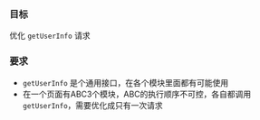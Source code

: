 ### 目标

优化 `getUserInfo` 请求

### 要求

- `getUserInfo` 是个通用接口，在各个模块里面都有可能使用
- 在一个页面有ABC3个模块，ABC的执行顺序不可控，各自都调用`getUserInfo`，需要优化成只有一次请求
